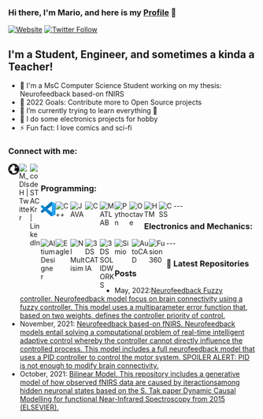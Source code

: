 ### Hi there, I'm Mario, and here is my [Profile][website] 👋

[![Website](https://img.shields.io/website?label=marsh-up.github.io/CV&style=for-the-badge&url=https%3A%2F%2Fmarsh-up.github.io/CV)](https://marsh-up.github.io/CV/)
[![Twitter Follow](https://img.shields.io/twitter/follow/M_DlsH?color=1DA1F2&logo=twitter&style=for-the-badge)](https://twitter.com/intent/follow?original_referer=https%3A%2F%2Fgithub.com%2FM_DlsH&screen_name=M_DlsH)

## I'm a Student, Engineer, and sometimes a kinda a Teacher!

- 🔭 I'm a MsC Computer Science Student working on my thesis: Neurofeedback based-on fNIRS
- 🥅 2022 Goals: Contribute more to Open Source projects
- 🌱 I’m currently trying to learn everything 🤣
- 🔋 I do some electronics projects for hobby
- ⚡ Fun fact: I love comics and sci-fi


### Connect with me:

[<img align="left" alt="codeSTACKr.com" width="22px" src="https://raw.githubusercontent.com/iconic/open-iconic/master/svg/globe.svg" />][Website] 
[<img align="left" alt="M_DlsH | Twitter" width="22px" src="https://cdn.jsdelivr.net/npm/simple-icons@v3/icons/twitter.svg" />][twitter]
[<img align="left" alt="codeSTACKr | LinkedIn" width="22px" src="https://cdn.jsdelivr.net/npm/simple-icons@v3/icons/linkedin.svg" />][linkedin]
<br/>

### Programming:

<img align="left" alt="Visual Studio Code" width="30px" src="https://raw.githubusercontent.com/github/explore/80688e429a7d4ef2fca1e82350fe8e3517d3494d/topics/visual-studio-code/visual-studio-code.png"/> 
<img align="left" alt="C++" width="30px" src="https://upload.wikimedia.org/wikipedia/commons/thumb/1/18/ISO_C%2B%2B_Logo.svg/306px-ISO_C%2B%2B_Logo.svg.png"/> 
<img align="left" alt="JAVA" width="30px" src="https://cdn-icons-png.flaticon.com/512/226/226777.png"/>
<img align="left" alt="C" width="30px" src="https://toppng.com/uploads/preview/c-programming-icon-c-programming-language-logo-11562945679duaxtn3yq0.png"/>   
<img align="left" alt="MATLAB" width="30px" src="https://upload.wikimedia.org/wikipedia/commons/thumb/2/21/Matlab_Logo.png/667px-Matlab_Logo.png"/>   
<img align="left" alt="Python" width="30px" src="https://upload.wikimedia.org/wikipedia/commons/thumb/0/0a/Python.svg/768px-Python.svg.png"/> 
<img align="left" alt="Octave" width="30px" src="https://upload.wikimedia.org/wikipedia/commons/thumb/6/6a/Gnu-octave-logo.svg/768px-Gnu-octave-logo.svg.png"/>
<img align="left" alt="HTM" width="30px" src="https://www.freeiconspng.com/thumbs/html5-icon/html5-icon-1.png"/>
<img align="left" alt="CSS" width="30px" src="https://toppng.com/uploads/preview/html-css-js-icons-11563328364gmstz4ubs9.png"/>
---
<br/>

### Electronics and Mechanics:

<img align="left" alt="AltiumDesigner" width="30px" src="https://engsoftware.net/wp-content/uploads/2021/05/Altium-Designer.png"/>
<img align="left" alt="Eagle" width="30px" src="https://yt3.ggpht.com/ytc/AKedOLRs6t9k8adI1DVVHWAI9vMY2DW8PvseQHIU51GoRg=s900-c-k-c0x00ffffff-no-rj"/>
<img align="left" alt="NI Multisim" width="30px" src="https://www.icesi.edu.co/servicios/wp-content/uploads/2020/08/Multisim-Icono.png"/>
<img align="left" alt="3DS CATIA" width="30px" src="https://upload.wikimedia.org/wikipedia/commons/6/60/DS-CATIA-Logo.png"/>
<img align="left" alt="3DS SOLIDWORKS" width="30px" src="https://e7.pngegg.com/pngimages/558/632/png-clipart-computer-icons-solidworks-e-miscellaneous-text.png"/>
<img align="left" alt="Simio" width="35px" src="https://images.g2crowd.com/uploads/product/image/large_detail/large_detail_8f6d790f6442a805afd79c5c4ac85cfa/simio-production-scheduling.png"/>
<img align="left" alt="AutoCAD" width="35px" src="https://logos-marcas.com/wp-content/uploads/2020/12/Autocad-Logo.png"/>
<img align="left" alt="Fusion 360" width="35px" src="https://www.pngitem.com/pimgs/m/437-4375158_autodesk-fusion-360-logo-nt-fusion-360-logo.png"/>
---
<br/>

### 📕 Latest Repositories Posts

<!-- BLOG-POST-LIST:START -->
- May, 2022:[Neurofeedback Fuzzy controller. Neurofeedback model focus on brain connectivity using a fuzzy controller. This model uses a multiparameter error function that, based on two weights, defines the controller priority of control. ](https://github.com/MarSH-Up/2021_Fuzzy_Neurofeedback_fNIRS)
- November, 2021: [Neurofeedback based-on fNIRS. Neurofeedback models entail solving a computational problem of real-time intelligent adaptive control whereby the controller cannot directly influence the controlled process. This model includes a full neurofeedback model that uses a PID controller to control the motor system. SPOILER ALERT: PID is not enough to modify brain connectivity.](https://github.com/MarSH-Up/2021_Neurofeedback)
- October, 2021: [Bilinear Model. This repository includes a generative model of how observed fNIRS data are caused by iteractionsamong hidden neuronal states based on the S. Tak paper Dynamic Causal Modelling for functional Near-Infrared Spectroscopy from 2015 (ELSEVIER).](https://github.com/MarSH-Up/2021_BilinearModel_fNIRS)
<!-- BLOG-POST-LIST:END -->

</details>

[website]: https://marsh-up.github.io/CV/
[twitter]: https://twitter.com/M_DlsH
[linkedin]: https://www.linkedin.com/in/mario-de-los-santos-8b8696178/
